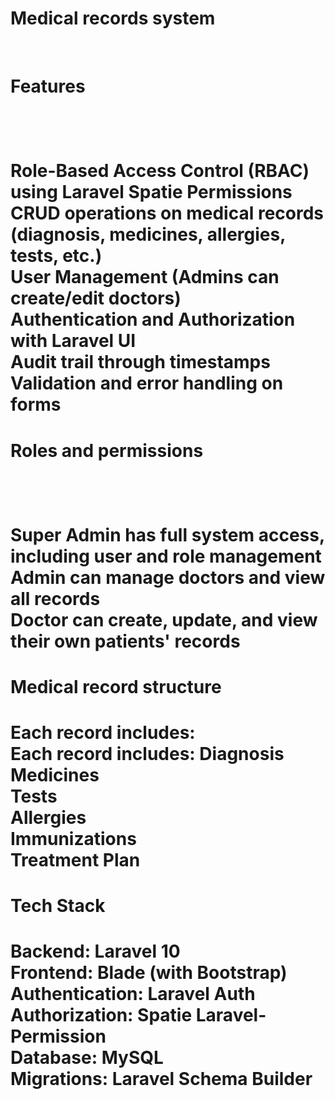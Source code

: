 <h1> Medical records system </h1><br>

<h1> Features <h1><br>
<p>
Role-Based Access Control (RBAC) using Laravel Spatie Permissions<br>
CRUD operations on medical records (diagnosis, medicines, allergies, tests, etc.)<br>
User Management (Admins can create/edit doctors)<br>
Authentication and Authorization with Laravel UI<br>
Audit trail through timestamps<br>
Validation and error handling on forms<br>
</p>

<h1> Roles and permissions <h1> <br>
<p>
Super Admin	has full system access, including user and role management <br>
Admin can manage doctors and view all records<br>
Doctor	can create, update, and view their own patients' records<br>

</p>

<h1> Medical record structure <h1>
<p> Each record includes: <br>
Each record includes:
Diagnosis<br>
Medicines<br>
Tests<br>
Allergies<br>
Immunizations<br>
Treatment Plan<br>
</p>

<h1> Tech Stack <h1>
Backend: Laravel 10 <br>
Frontend: Blade (with Bootstrap)<br>
Authentication: Laravel Auth<br>
Authorization: Spatie Laravel-Permission<br>
Database: MySQL<br>
Migrations: Laravel Schema Builder<br>
